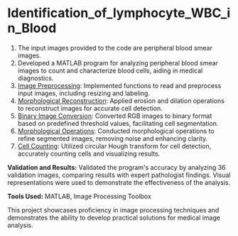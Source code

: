 # Identification_of_lymphocyte_WBC_in_Blood
1.	The input images provided to the code are peripheral blood smear images.
2. Developed a MATLAB program for analyzing peripheral blood smear images to count and characterize blood cells, aiding in medical diagnostics.
3. <u>Image Preprocessing</u>: Implemented functions to read and preprocess input images, including resizing and labeling.
4. <u>Morphological Reconstruction</u>: Applied erosion and dilation operations to reconstruct images for accurate cell detection.
5. <u>Binary Image Conversion</u>: Converted RGB images to binary format based on predefined threshold values, facilitating cell segmentation.
6. <u>Morphological Operations</u>: Conducted morphological operations to refine segmented images, removing noise and enhancing clarity.
7. <u>Cell Counting</u>: Utilized circular Hough transform for cell detection, accurately counting cells and visualizing results.

**Validation and Results:**
Validated the program's accuracy by analyzing 36 validation images, comparing results with expert pathologist findings. Visual representations were used to demonstrate the effectiveness of the analysis.

**Tools Used:** MATLAB, Image Processing Toolbox

This project showcases proficiency in image processing techniques and demonstrates the ability to develop practical solutions for medical image analysis.

